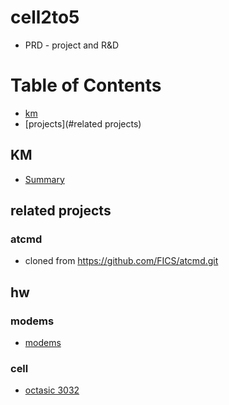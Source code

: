 # cell2to5
* PRD - project and R&D


Table of Contents
=================

* [km](#km)
* [projects](#related projects) 

## KM
* [Summary](km/readme.md)
 

## related projects 

### atcmd
* cloned from https://github.com/FICS/atcmd.git


## hw

### modems
* [modems](modems/readme.md)

### cell
* [octasic 3032](./octi/OCT3032WOctasic.html)

